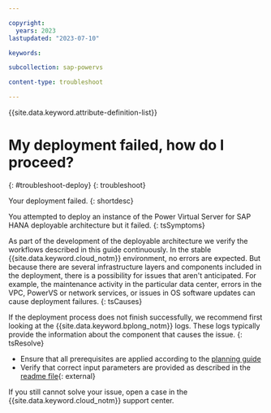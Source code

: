 ```yaml
---

copyright:
  years: 2023
lastupdated: "2023-07-10"

keywords: 

subcollection: sap-powervs

content-type: troubleshoot

---
```


{{site.data.keyword.attribute-definition-list}}


# My deployment failed, how do I proceed?
{: #troubleshoot-deploy}
{: troubleshoot}

Your deployment failed.
{: shortdesc}

You attempted to deploy an instance of the Power Virtual Server for SAP HANA deployable architecture but it failed.
{: tsSymptoms}

As part of the development of the deployable architecture we verify the workflows described in this guide continuously. In the stable {{site.data.keyword.cloud_notm}} environment, no errors are expected. But because there are several infrastructure layers and components included in the deployment, there is a possibility for issues that aren't anticipated. For example, the maintenance activity in the particular data center, errors in the VPC, PowerVS or network services, or issues in OS software updates can cause deployment failures.
{: tsCauses}

If the deployment process does not finish successfully, we recommend first looking at the {{site.data.keyword.bplong_notm}} logs. These logs typically provide the information about the component that causes the issue. 
{: tsResolve}

- Ensure that all prerequisites are applied according to the [planning guide](/docs/sap-powervs?topic=sap-powervs-sap-powervs-automation-planning)
- Verify that correct input parameters are provided as described in the [readme file](https://github.com/terraform-ibm-modules/terraform-ibm-powervs-sap/blob/main/examples/ibm-catalog/deployable-architectures/sap-ready-to-go/README.md){: external}

If you still cannot solve your issue, open a case in the {{site.data.keyword.cloud_notm}} support center.
